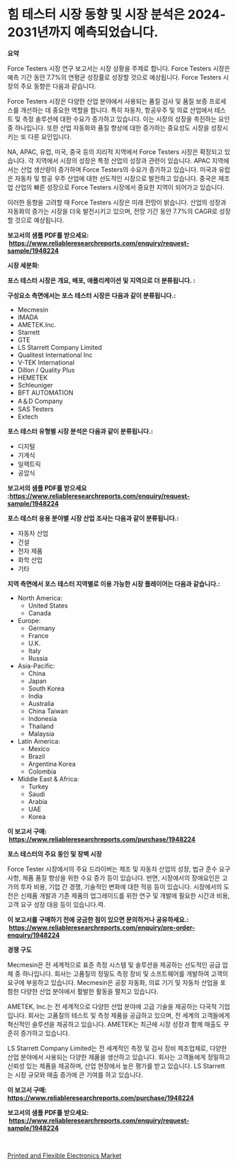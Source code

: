 <p><h1>힘 테스터 시장 동향 및 시장 분석은 2024-2031년까지 예측되었습니다.</h1></p><p><strong>요약</strong></p>
<p><p>Force Testers 시장 연구 보고서는 시장 상황을 주제로 합니다. Force Testers 시장은 예측 기간 동안 7.7%의 연평균 성장률로 성장할 것으로 예상됩니다. Force Testers 시장의 주요 동향은 다음과 같습니다. </p><p>Force Testers 시장은 다양한 산업 분야에서 사용되는 품질 검사 및 품질 보증 프로세스를 개선하는 데 중요한 역할을 합니다. 특히 자동차, 항공우주 및 의료 산업에서 테스트 및 측정 솔루션에 대한 수요가 증가하고 있습니다. 이는 시장의 성장을 촉진하는 요인 중 하나입니다. 또한 산업 자동화와 품질 향상에 대한 증가하는 중요성도 시장을 성장시키는 또 다른 요인입니다. </p><p>NA, APAC, 유럽, 미국, 중국 등의 지리적 지역에서 Force Testers 시장은 확장되고 있습니다. 각 지역에서 시장의 성장은 특정 산업의 성장과 관련이 있습니다. APAC 지역에서는 산업 생산량이 증가하며 Force Testers의 수요가 증가하고 있습니다. 미국과 유럽은 자동차 및 항공 우주 산업에 대한 선도적인 시장으로 발전하고 있습니다. 중국은 제조업 산업의 빠른 성장으로 Force Testers 시장에서 중요한 지역이 되어가고 있습니다.</p><p>이러한 동향을 고려할 때 Force Testers 시장은 미래 전망이 밝습니다. 산업의 성장과 자동화의 증가는 시장을 더욱 발전시키고 있으며, 전망 기간 동안 7.7%의 CAGR로 성장할 것으로 예상됩니다.</p></p>
<p><strong>보고서의 샘플 PDF를 받으세요: &nbsp;<a href="https://www.reliableresearchreports.com/enquiry/request-sample/1948224">https://www.reliableresearchreports.com/enquiry/request-sample/1948224</a></strong></p>
<p><strong>시장 세분화:</strong></p>
<p><strong> 포스 테스터 시장은 개요, 배포, 애플리케이션 및 지역으로 더 분류됩니다. :</strong></p>
<p><strong>구성요소 측면에서는 포스 테스터 시장은 다음과 같이 분류됩니다.:</strong></p>
<p><ul><li>Mecmesin</li><li>IMADA</li><li>AMETEK.Inc.</li><li>Starrett</li><li>GTE</li><li>LS Starrett Company Limited</li><li>Qualitest International Inc</li><li>V-TEK International</li><li>Dillon / Quality Plus</li><li>HEMETEK</li><li>Schleuniger</li><li>BFT AUTOMATION</li><li>A＆D Company</li><li>SAS Testers</li><li>Extech</li></ul></p>
<p><strong> 포스 테스터 유형별 시장 분석은 다음과 같이 분류됩니다.:</strong></p>
<p><ul><li>디지털</li><li>기계식</li><li>일렉트릭</li><li>공압식</li></ul></p>
<p><strong>보고서의 샘플 PDF를 받으세요 :<a href="https://www.reliableresearchreports.com/enquiry/request-sample/1948224">https://www.reliableresearchreports.com/enquiry/request-sample/1948224</a></strong></p>
<p><strong> 포스 테스터 응용 분야별 시장 산업 조사는 다음과 같이 분류됩니다.:</strong></p>
<p><ul><li>자동차 산업</li><li>건설</li><li>전자 제품</li><li>화학 산업</li><li>기타</li></ul></p>
<p><strong>지역 측면에서 포스 테스터 지역별로 이용 가능한 시장 플레이어는 다음과 같습니다.:</strong></p>
<p><ul>
    <li>
        North America:
        <ul>
            <li>United States</li>
            <li>Canada</li>
        </ul>
    </li>
    <li>
        Europe:
        <ul>
            <li>Germany</li>
            <li>France</li>
            <li>U.K.</li>
            <li>Italy</li>
            <li>Russia</li>
        </ul>
    </li>
    <li>
        Asia-Pacific:
        <ul>
            <li>China</li>
            <li>Japan</li>
            <li>South Korea</li>
            <li>India</li>
            <li>Australia</li>
            <li>China Taiwan</li>
            <li>Indonesia</li>
            <li>Thailand</li>
            <li>Malaysia</li>
        </ul>
    </li>
    <li>
        Latin America:
        <ul>
            <li>Mexico</li>
            <li>Brazil</li>
            <li>Argentina Korea</li>
            <li>Colombia</li>
        </ul>
    </li>
    <li>
        Middle East & Africa:
        <ul>
            <li>Turkey</li>
            <li>Saudi</li>
            <li>Arabia</li>
            <li>UAE</li>
            <li>Korea</li>
        </ul>
    </li>
    </ul></p>
<p><strong>이 보고서 구매: &nbsp;<a href="https://www.reliableresearchreports.com/purchase/1948224">https://www.reliableresearchreports.com/purchase/1948224</a></strong></p>
<p><strong>포스 테스터의 주요 동인 및 장벽 시장</strong></p>
<p><p>Force Tester 시장에서의 주요 드라이버는 제조 및 자동차 산업의 성장, 법규 준수 요구 사항, 제품 품질 향상을 위한 수요 증가 등이 있습니다. 반면, 시장에서의 장애요인은 고가의 투자 비용, 기업 간 경쟁, 기술적인 변화에 대한 적응 등이 있습니다. 시장에서의 도전은 신제품 개발과 기존 제품의 업그레이드를 위한 연구 및 개발에 필요한 시간과 비용, 고객 요구 성장 대응 등이 있습니다.력.</p></p>
<p><strong>이 보고서를 구매하기 전에 궁금한 점이 있으면 문의하거나 공유하세요.: &nbsp;<a href="https://www.reliableresearchreports.com/enquiry/pre-order-enquiry/1948224">https://www.reliableresearchreports.com/enquiry/pre-order-enquiry/1948224</a></strong></p>
<p><strong>경쟁 구도</strong></p>
<p><p>Mecmesin은 전 세계적으로 표준 측정 시스템 및 솔루션을 제공하는 선도적인 공급 업체 중 하나입니다. 회사는 고품질의 정밀도 측정 장비 및 소프트웨어를 개발하여 고객의 요구에 부응하고 있습니다. Mecmesin은 공장 자동화, 의료 기기 및 자동차 산업을 포함한 다양한 산업 분야에서 활발한 활동을 펼치고 있습니다.</p><p>AMETEK, Inc.는 전 세계적으로 다양한 산업 분야에 고급 기술을 제공하는 다국적 기업입니다. 회사는 고품질의 테스트 및 측정 제품을 공급하고 있으며, 전 세계의 고객들에게 혁신적인 솔루션을 제공하고 있습니다. AMETEK는 최근에 시장 성장과 함께 매출도 꾸준히 증가하고 있습니다.</p><p>LS Starrett Company Limited는 전 세계적인 측정 및 검사 장비 제조업체로, 다양한 산업 분야에서 사용되는 다양한 제품을 생산하고 있습니다. 회사는 고객들에게 정밀하고 신뢰성 있는 제품을 제공하며, 산업 현장에서 높은 평가를 받고 있습니다. LS Starrett는 시장 규모와 매출 증가에 큰 기여를 하고 있습니다.</p></p>
<p><strong>이 보고서 구매: &nbsp; <a href="https://www.reliableresearchreports.com/purchase/1948224">https://www.reliableresearchreports.com/purchase/1948224</a></strong></p>
<p><strong>보고서의 샘플 PDF를 받으세요: &nbsp;<a href="https://www.reliableresearchreports.com/enquiry/request-sample/1948224">https://www.reliableresearchreports.com/enquiry/request-sample/1948224</a></strong><strong></strong></p>
<p>&nbsp;</p>
<p><p><a href="https://view.publitas.com/reportprime-1/printed-and-flexible-electronics-market-size-and-growth-market-segmentation-regional-and-country-breakdowns-and-market-trends-for-period-from-2024-2031/">Printed and Flexible Electronics Market</a></p></p>